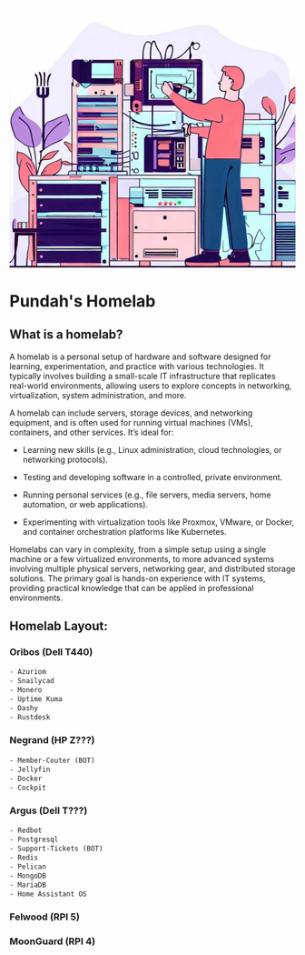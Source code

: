 
![Logo](https://github.com/veteranbv/Homelab-Blueprint/raw/master/visualizations/homelab_install.jpeg)


# Pundah's Homelab

## What is a homelab?
A homelab is a personal setup of hardware and software designed for learning, experimentation, and practice with various technologies. It typically involves building a small-scale IT infrastructure that replicates real-world environments, allowing users to explore concepts in networking, virtualization, system administration, and more.

A homelab can include servers, storage devices, and networking equipment, and is often used for running virtual machines (VMs), containers, and other services. It’s ideal for:

- Learning new skills (e.g., Linux administration, cloud technologies, or networking protocols).

- Testing and developing software in a controlled, private environment.

- Running personal services (e.g., file servers, media servers, home automation, or web applications).

- Experimenting with virtualization tools like Proxmox, VMware, or Docker, and container orchestration platforms like Kubernetes.

Homelabs can vary in complexity, from a simple setup using a single machine or a few virtualized environments, to more advanced systems involving multiple physical servers, networking gear, and distributed storage solutions. The primary goal is hands-on experience with IT systems, providing practical knowledge that can be applied in professional environments.

## Homelab Layout:
### Oribos (Dell T440)
    - Azuriom
    - Snailycad
    - Monero
    - Uptime Kuma
    - Dashy
    - Rustdesk
### Negrand (HP Z???)
    - Member-Couter (BOT)
    - Jellyfin
    - Docker
    - Cockpit
### Argus (Dell T???)
    - Redbot
    - Postgresql
    - Support-Tickets (BOT)
    - Redis
    - Pelican
    - MongoDB
    - MariaDB
    - Home Assistant OS
### Felwood (RPI 5)
    
### MoonGuard (RPI 4)
